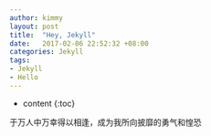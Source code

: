 ```yaml
---
author: kimmy
layout: post
title:  "Hey, Jekyll"
date:   2017-02-06 22:52:32 +08:00
categories: Jekyll
tags:
- Jekyll
- Hello
---
```


* content
{:toc}


于万人中万幸得以相逢，成为我所向披靡的勇气和惶恐

